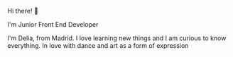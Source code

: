  Hi there! 👋

I'm Junior Front End Developer

I'm Delia, from Madrid.
I love learning new things and I am curious to know everything.
In love with dance and art as a form of expression

